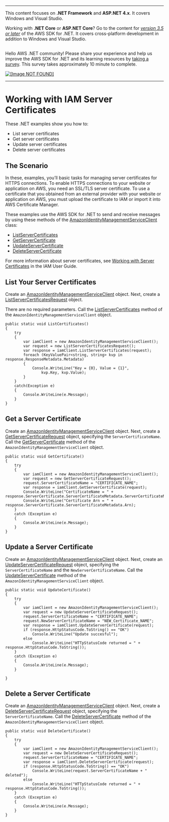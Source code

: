 --------

This content focuses on **\.NET Framework** and **ASP\.NET 4\.x**\. It covers Windows and Visual Studio\.

Working with **\.NET Core** or **ASP\.NET Core**? Go to the content for *[version 3\.5 or later](https://docs.aws.amazon.com/sdk-for-net/latest/developer-guide/welcome.html)* of the AWS SDK for \.NET\. It covers cross\-platform development in addition to Windows and Visual Studio\.

## <a name="w8aab3b5"></a>

Hello AWS \.NET community\! Please share your experience and help us improve the AWS SDK for \.NET and its learning resources by [taking a survey](https://amazonmr.au1.qualtrics.com/jfe/form/SV_bqfQLfZ5nhFUiV0)\. This survey takes approximately 10 minute to complete\.

 [ ![\[Image NOT FOUND\]](http://docs.aws.amazon.com/sdk-for-net/v3/developer-guide/images/SurveyButton.png) ](https://amazonmr.au1.qualtrics.com/jfe/form/SV_bqfQLfZ5nhFUiV0)

--------

# Working with IAM Server Certificates<a name="iam-examples-server-certificates"></a>

These \.NET examples show you how to:
+ List server certificates
+ Get server certificates
+ Update server certificates
+ Delete server certificates

## The Scenario<a name="the-scenario"></a>

In these, examples, you’ll basic tasks for managing server certificates for HTTPS connections\. To enable HTTPS connections to your website or application on AWS, you need an SSL/TLS server certificate\. To use a certificate that you obtained from an external provider with your website or application on AWS, you must upload the certificate to IAM or import it into AWS Certificate Manager\.

These examples use the AWS SDK for \.NET to send and receive messages by using these methods of the [AmazonIdentityManagementServiceClient](https://docs.aws.amazon.com/sdkfornet/v3/apidocs/items/IAM/TIAMServiceClient.html) class:
+  [ListServerCertificates](https://docs.aws.amazon.com/sdkfornet/v3/apidocs/items/IAM/MIAMServiceListServerCertificatesListServerCertificatesRequest.html) 
+  [GetServerCertificate](https://docs.aws.amazon.com/sdkfornet/v3/apidocs/items/IAM/MIAMServiceGetServerCertificateGetServerCertificateRequest.html) 
+  [UpdateServerCertificate](https://docs.aws.amazon.com/sdkfornet/v3/apidocs/items/IAM/MIAMServiceUpdateServerCertificateUpdateServerCertificateRequest.html) 
+  [DeleteServerCertificate](https://docs.aws.amazon.com/sdkfornet/v3/apidocs/items/IAM/MIAMServiceDeleteServerCertificateDeleteServerCertificateRequest.html) 

For more information about server certificates, see [Working with Server Certificates](https://docs.aws.amazon.com/IAM/latest/UserGuide/id_credentials_server-certs.html) in the IAM User Guide\.

## List Your Server Certificates<a name="list-your-server-certificates"></a>

Create an [AmazonIdentityManagementServiceClient](https://docs.aws.amazon.com/sdkfornet/v3/apidocs/items/IAM/TIAMServiceClient.html) object\. Next, create a [ListServerCertificatesRequest](https://docs.aws.amazon.com/sdkfornet/v3/apidocs/items/IAM/TListServerCertificatesRequest.html) object\.

There are no required parameters\. Call the [ListServerCertificates](https://docs.aws.amazon.com/sdkfornet/v3/apidocs/items/IAM/MIAMServiceListServerCertificatesListServerCertificatesRequest.html) method of the `AmazonIdentityManagementServiceClient` object\.

```
public static void ListCertificates()
{
    try
    {
        var iamClient = new AmazonIdentityManagementServiceClient();
        var request = new ListServerCertificatesRequest();
        var response = iamClient.ListServerCertificates(request);
        foreach (KeyValuePair<string, string> kvp in response.ResponseMetadata.Metadata)
        {
            Console.WriteLine("Key = {0}, Value = {1}",
                kvp.Key, kvp.Value);
        }
    }
    catch(Exception e)
    {
        Console.WriteLine(e.Message);
    }
}
```

## Get a Server Certificate<a name="get-a-server-certificate"></a>

Create an [AmazonIdentityManagementServiceClient](https://docs.aws.amazon.com/sdkfornet/v3/apidocs/items/IAM/TIAMServiceClient.html) object\. Next, create a [GetServerCertificateRequest](https://docs.aws.amazon.com/sdkfornet/v3/apidocs/items/IAM/TGetServerCertificateRequest.html) object, specifying the `ServerCertificateName`\. Call the [GetServerCertificate](https://docs.aws.amazon.com/sdkfornet/v3/apidocs/items/IAM/MIAMServiceGetServerCertificateGetServerCertificateRequest.html) method of the `AmazonIdentityManagementServiceClient` object\.

```
public static void GetCertificate()
{
    try
    {
        var iamClient = new AmazonIdentityManagementServiceClient();
        var request = new GetServerCertificateRequest();
        request.ServerCertificateName = "CERTIFICATE_NAME";
        var response = iamClient.GetServerCertificate(request);
        Console.WriteLine("CertificateName = " + response.ServerCertificate.ServerCertificateMetadata.ServerCertificateName);
        Console.WriteLine("Certificate Arn = " + response.ServerCertificate.ServerCertificateMetadata.Arn);
    }
    catch (Exception e)
    {
        Console.WriteLine(e.Message);
    }
}
```

## Update a Server Certificate<a name="update-a-server-certificate"></a>

Create an [AmazonIdentityManagementServiceClient](https://docs.aws.amazon.com/sdkfornet/v3/apidocs/items/IAM/TIAMServiceClient.html) object\. Next, create an [UpdateServerCertificateRequest](https://docs.aws.amazon.com/sdkfornet/v3/apidocs/items/IAM/TUpdateServerCertificateRequest.html) object, specifying the `ServerCertificateName` and the `NewServerCertificateName`\. Call the [UpdateServerCertificate](https://docs.aws.amazon.com/sdkfornet/v3/apidocs/items/IAM/MIAMServiceUpdateServerCertificateUpdateServerCertificateRequest.html) method of the `AmazonIdentityManagementServiceClient` object\.

```
public static void UpdateCertificate()
{
    try
    {
        var iamClient = new AmazonIdentityManagementServiceClient();
        var request = new UpdateServerCertificateRequest();
        request.ServerCertificateName = "CERTIFICATE_NAME";
        request.NewServerCertificateName = "NEW_Certificate_NAME";
        var response = iamClient.UpdateServerCertificate(request);
        if (response.HttpStatusCode.ToString() == "OK")
            Console.WriteLine("Update succesful");
        else
            Console.WriteLine("HTTpStatusCode returned = " + response.HttpStatusCode.ToString());
    }
    catch (Exception e)
    {
        Console.WriteLine(e.Message);
    }

}
```

## Delete a Server Certificate<a name="delete-a-server-certificate"></a>

Create an [AmazonIdentityManagementServiceClient](https://docs.aws.amazon.com/sdkfornet/v3/apidocs/items/IAM/TIAMServiceClient.html) object\. Next, create a [DeleteServerCertificateRequest](https://docs.aws.amazon.com/sdkfornet/v3/apidocs/items/IAM/TDeleteServerCertificateRequest.html) object, specifying the `ServerCertificateName`\. Call the [DeleteServerCertificate](https://docs.aws.amazon.com/sdkfornet/v3/apidocs/items/IAM/MIAMServiceDeleteServerCertificateDeleteServerCertificateRequest.html) method of the `AmazonIdentityManagementServiceClient` object\.

```
public static void DeleteCertificate()
{
    try
    {
        var iamClient = new AmazonIdentityManagementServiceClient();
        var request = new DeleteServerCertificateRequest();
        request.ServerCertificateName = "CERTIFICATE_NAME";
        var response = iamClient.DeleteServerCertificate(request);
        if (response.HttpStatusCode.ToString() == "OK")
            Console.WriteLine(request.ServerCertificateName + " deleted");
        else
            Console.WriteLine("HTTpStatusCode returned = " + response.HttpStatusCode.ToString());
    }
    catch (Exception e)
    {
        Console.WriteLine(e.Message);
    }
}
```
